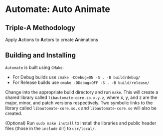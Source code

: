 # Automate: Auto Animate

## Triple-A Methodology

Apply **A**ctions to **A**ctors to create **A**nimations

## Building and Installing

`Automate` is built using `CMake`.
- For Debug builds use `cmake -DDebug=ON -S . -B build/debug/`
- For Release builds use `cmake -DDebug=OFF -S . -B build/release/`

Change into the appropriate build directory and run `make`. This will create a shared library called `libautomate-core.so.x.y.z`, where x, y, and z are the major, minor, and patch versions respectively. Two symbolic links to the library called `libautomate-core.so.x` and `libautomate-core.so` will also be created.

(Optional) Run `sudo make install` to install the libraries and public header files (those in the `include` dir) to `usr/local/`.